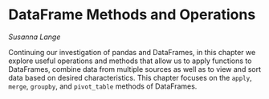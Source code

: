 # DataFrame Methods and Operations

*Susanna Lange*

Continuing our investigation of pandas and DataFrames, in this chapter we explore useful operations and methods that allow us to apply functions to DataFrames, combine data from multiple sources as well as to view and sort data based on desired characteristics. This chapter focuses on the `apply`, `merge`, `groupby`, and `pivot_table` methods of DataFrames.